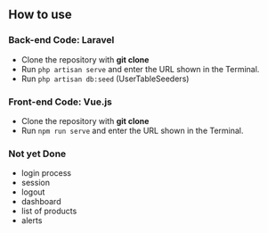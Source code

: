 ## How to use

### Back-end Code: Laravel

- Clone the repository with __git clone__
- Run `php artisan serve` and enter the URL shown in the Terminal.
- Run `php artisan db:seed` (UserTableSeeders)


### Front-end Code: Vue.js

- Clone the repository with __git clone__
- Run `npm run serve` and enter the URL shown in the Terminal.

### Not yet Done
- login process
- session
- logout
- dashboard
- list of products
- alerts
  
